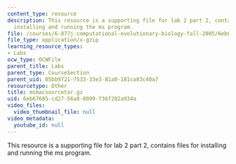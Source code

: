 ```yaml
---
content_type: resource
description: This resource is a supporting file for lab 2 part 2, contains files for
  installing and running the ms program.
file: /courses/6-877j-computational-evolutionary-biology-fall-2005/6eb67685cd2756a88099f36f282a934a_msmacsourcetar.gz
file_type: application/x-gzip
learning_resource_types:
- Labs
ocw_type: OCWFile
parent_title: Labs
parent_type: CourseSection
parent_uid: 05bb9721-7533-33e3-81a0-181ca03c40a7
resourcetype: Other
title: msmacsourcetar.gz
uid: 6eb67685-cd27-56a8-8099-f36f282a934a
video_files:
  video_thumbnail_file: null
video_metadata:
  youtube_id: null
---
```

This resource is a supporting file for lab 2 part 2, contains files for installing and running the ms program.